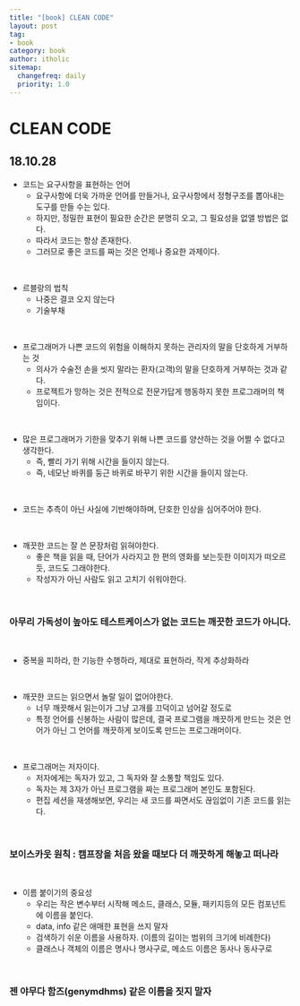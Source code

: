 ```yaml
---
title: "[book] CLEAN CODE"
layout: post
tag:
- book
category: book
author: itholic
sitemap:
  changefreq: daily
  priority: 1.0
---
```


# CLEAN CODE

## 18.10.28

- 코드는 요구사항을 표현하는 언어
    - 요구사항에 더욱 가까운 언어를 만들거나, 요구사항에서 정형구조를 뽑아내는 도구를 만들 수는 있다.
    - 하지만, 정밀한 표현이 필요한 순간은 분명히 오고, 그 필요성을 없앨 방법은 없다.
    - 따라서 코드는 항상 존재한다.
    - 그러므로 좋은 코드를 짜는 것은 언제나 중요한 과제이다.

<br/>

- 르블랑의 법칙
    - 나중은 결코 오지 않는다
    - 기술부채

<br/>

- 프로그래머가 나쁜 코드의 위험을 이해하지 못하는 관리자의 말을 단호하게 거부하는 것
    - 의사가 수술전 손을 씻지 말라는 환자(고객)의 말을 단호하게 거부하는 것과 같다.
    - 프로젝트가 망하는 것은 전적으로 전문가답게 행동하지 못한 프로그래머의 책임이다.

<br/>

- 많은 프로그래머가 기한을 맞추기 위해 나쁜 코드를 양산하는 것을 어쩔 수 없다고 생각한다.
    - 즉, 빨리 가기 위해 시간을 들이지 않는다.
    - 즉, 네모난 바퀴를 둥근 바퀴로 바꾸기 위한 시간을 들이지 않는다.

<br/>

- 코드는 추측이 아닌 사실에 기반해야하며, 단호한 인상을 심어주어야 한다.

<br/>

- 깨끗한 코드는 잘 쓴 문장처럼 읽혀야한다.
	- 좋은 책을 읽을 때, 단어가 사라지고 한 편의 영화를 보는듯한 이미지가 떠오르듯, 코드도 그래야한다.
	- 작성자가 아닌 사람도 읽고 고치기 쉬워야한다.

<br/>

### **아무리 가독성이 높아도 테스트케이스가 없는 코드는 깨끗한 코드가 아니다.**

<br/>

- 중복을 피하라, 한 기능한 수행하라, 제대로 표현하라, 작게 추상화하라

<br/>

- 깨끗한 코드는 읽으면서 놀랄 일이 없어야한다.
	- 너무 깨끗해서 읽는이가 그냥 고개를 끄덕이고 넘어갈 정도로
	- 특정 언어를 신봉하는 사람이 많은데, 결국 프로그램을 깨끗하게 만드는 것은 언어가 아닌 그 언어를 깨끗하게 보이도록 만드는 프로그래머이다.

<br/>

- 프로그래머는 저자이다.
	- 저자에게는 독자가 있고, 그 독자와 잘 소통할 책임도 있다.
	- 독자는 제 3자가 아닌 프로그램을 짜는 프로그래머 본인도 포함된다.
	- 편집 세션을 재생해보면, 우리는 새 코드를 짜면서도 끊임없이 기존 코드를 읽는다.

<br/>

### **보이스카웃 원칙 : 캠프장을 처음 왔을 때보다 더 깨끗하게 해놓고 떠나라**

<br/>

- 이름 붙이기의 중요성
	- 우리는 작은 변수부터 시작해 메소드, 클래스, 모듈, 패키지등의 모든 컴포넌트에 이름을 붙인다.
	- data, info 같은 애매한 표현을 쓰지 말자
	- 검색하기 쉬운 이름을 사용하자. (이름의 길이는 범위의 크기에 비례한다)
	- 클래스나 객체의 이름은 명사나 명사구로, 메소드 이름은 동사나 동사구로

<br/>

### 젠 야무다 함즈(genymdhms) 같은 이름을 짓지 말자



